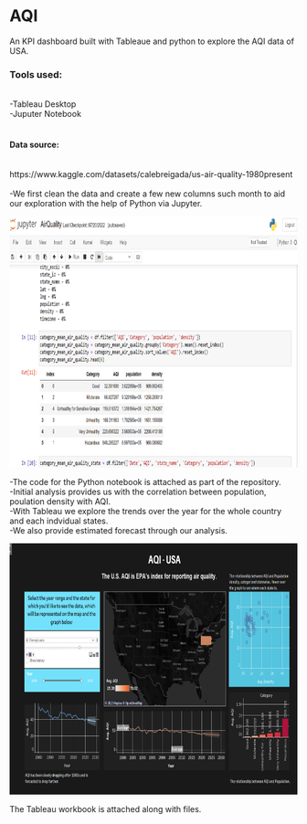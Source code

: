 # AQI
An KPI dashboard built with Tableaue and python to explore the AQI data of USA.<br>
### Tools used:
<br>
-Tableau Desktop
<br>
-Juputer Notebook <br><br>

#### Data source:

<br>
https://www.kaggle.com/datasets/calebreigada/us-air-quality-1980present
<br><br>
-We first clean the data and create a few new columns such month to aid our exploration with the help of Python via Jupyter. <br>
<p>
    <img src="https://raw.githubusercontent.com/hari2595/AQI/main/py.PNG" width="880" height="440" />
</p>
-The code for the Python notebook is attached as part of the repository. <br>
-Initial analysis provides us with the correlation between population, poulation density with AQI.<br>
-With Tableau we explore the trends over the year for the whole country and each indvidual states.<br>
-We also provide estimated forecast through our analysis. <br>
<p>
    <img src="https://raw.githubusercontent.com/hari2595/AQI/main/Capture.PNG" width="880" height="440" />
</p>
The Tableau workbook is attached along with files.
